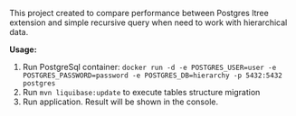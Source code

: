 This project created to compare performance between Postgres ltree extension and simple recursive query when need to work with hierarchical data.

**Usage:**
1) Run PostgreSql container: `docker run -d -e POSTGRES_USER=user -e POSTGRES_PASSWORD=password -e POSTGRES_DB=hierarchy -p 5432:5432 postgres`
2) Run `mvn liquibase:update` to execute tables structure migration
3) Run application. Result will be shown in the console.